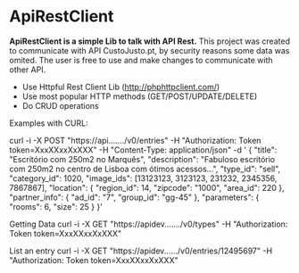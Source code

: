 # ApiRestClient

**ApiRestClient is a simple Lib to talk with API Rest.**
This project was created to communicate with API CustoJusto.pt, by security reasons some data was omited.
The user is free to use and make changes to communicate with other API.

  - Use Httpful Rest Client Lib (http://phphttpclient.com/)
  - Use most popular HTTP methods (GET/POST/UPDATE/DELETE)
  - Do CRUD operations

Examples with CURL:

curl -i -X POST "https://api......./v0/entries" -H "Authorization: Token token=XxxXXxxXxXXX" -H "Content-Type: application/json" -d '
{
    "title": "Escritório com 250m2 no Marquês",
    "description": "Fabuloso escritório com 250m2 no centro de Lisboa com ótimos acessos...",
    "type_id": "sell",
    "category_id": 1020,
    "image_ids": [13123123, 3123123, 231232, 2345356, 7867867],
    "location": {
        "region_id": 14,
        "zipcode": "1000",
        "area_id": 220
    },
    "partner_info": {
        "ad_id": "7",
        "group_id": "gg-45"
    },
    "parameters": {
        "rooms": 6,
        "size": 25
    }
}'

Getting Data
curl -i -X GET "https://apidev......./v0/types" -H "Authorization: Token token=XxxXXxxXxXXX"

List an entry
curl -i -X GET  "https://apidev....../v0/entries/12495697" -H "Authorization: Token token=XxxXXxxXxXXX"
